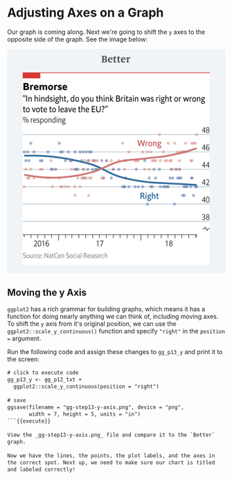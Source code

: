 # Adjusting Axes on a Graph

Our graph is coming along. Next we're going to shift the `y` axes to the opposite side of the graph. See the image below:

![](https://github.com/mjfrigaard/katacoda-scenarios/blob/master/figs/12-bremore-better.png?raw=true)

## Moving the y Axis

`ggplot2` has a rich grammar for building graphs, which means it has a function for doing nearly anything we can think of, including moving axes. To shift the `y` axis from it's original position, we can use the `ggplot2::scale_y_continuous()` function and specify `"right"` in the `position =` argument.

Run the following code and assign these changes to `gg_p13_y` and print it to the screen:

```
# click to execute code
gg_p13_y <- gg_p12_txt +
  ggplot2::scale_y_continuous(position = "right")

# save
ggsave(filename = "gg-step13-y-axis.png", device = "png",
       width = 7, height = 5, units = "in")
```{{execute}}

View the _gg-step13-y-axis.png_ file and compare it to the `Better` graph.

Now we have the lines, the points, the plot labels, and the axes in the correct spot. Next up, we need to make sure our chart is titled and labeled correctly!
